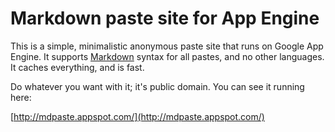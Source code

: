 Markdown paste site for App Engine
==================================

This is a simple, minimalistic anonymous paste site that runs on
Google App Engine. It supports [Markdown](http://daringfireball.net/projects/markdown/) syntax
for all pastes, and no other languages. It caches everything, and is fast.

Do whatever you want with it; it's public domain. You can see it running here:

[http://mdpaste.appspot.com/](http://mdpaste.appspot.com/)
